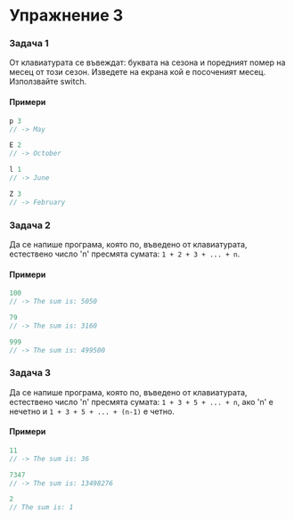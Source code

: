 Упражнение 3
============

### Задача 1 ###

От клавиатурата се въвеждат: буквата на сезона и поредният nомер на месец от този сезон. Изведете на екрана кой
е посоченият месец. Използвайте switch.

#### Примери ####

```c++
p 3
// -> May

E 2
// -> October

l 1
// -> June

Z 3
// -> February
```

### Задача 2 ###

Да се напише програма, която по, въведено от клавиатурата, естествено число 'n' пресмята сумата: ```1 + 2 + 3 + ... + n```.

#### Примери ####

```c++
100
// -> The sum is: 5050

79
// -> The sum is: 3160

999
// -> The sum is: 499500
```

### Задача 3 ###

Да се напише програма, която по, въведено от клавиатурата, естествено число 'n' пресмята сумата: ```1 + 3 + 5 + ... + n```,
ако 'n' е нечетно и ```1 + 3 + 5 + ... + (n-1)``` е четно.

#### Примери ####

```c++
11
// -> The sum is: 36

7347
// -> The sum is: 13498276

2
// The sum is: 1
```
